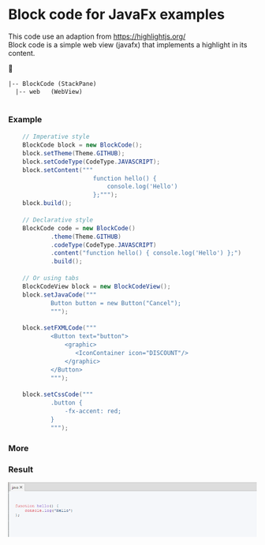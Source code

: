 # Block code for JavaFx examples

 This code use an adaption from https://highlightjs.org/
<br>
Block code is a simple web view (javafx) that implements a highlight in its content.

🧬
```
|-- BlockCode (StackPane) 
  |-- web   (WebView)
  
```
### Example
    

```java
    // Imperative style
    BlockCode block = new BlockCode();
    block.setTheme(Theme.GITHUB);
    block.setCodeType(CodeType.JAVASCRIPT);
    block.setContent("""
                        function hello() { 
                            console.log('Hello') 
                        };""");
    block.build();

    // Declarative style
    BlockCode code = new BlockCode()
            .theme(Theme.GITHUB)
            .codeType(CodeType.JAVASCRIPT)
            .content("function hello() { console.log('Hello') };")
            .build();
    
    // Or using tabs
    BlockCodeView block = new BlockCodeView();
    block.setJavaCode("""
            Button button = new Button("Cancel");
            """);
    
    block.setFXMLCode("""
            <Button text="button">
                <graphic>
                   <IconContainer icon="DISCOUNT"/>
                </graphic>
            </Button>
            """);
    
    block.setCssCode("""
            .button {
                -fx-accent: red;
            }
            """);
```

### More


### Result
  <img src="./screenshot.png"  />


